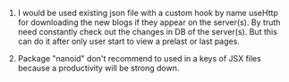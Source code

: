 1. I would be used existing json file with a custom hook by name useHttp for downloading the new blogs if they appear on the server(s). By truth  need constantly check out the changes in DB of the server(s). But this can do it after only user start to view a prelast or last pages.

2. Package "nanoid"  don't recommend to used in a keys of JSX files because a productivity will be strong down.